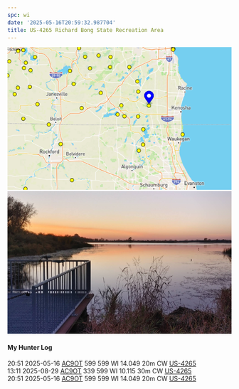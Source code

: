 ```yaml
---
spc: wi
date: '2025-05-16T20:59:32.987704'
title: US-4265 Richard Bong State Recreation Area
---
```


![pasted_image.png](/static/pasted_image_0187.png)
![pasted_image001.png](/static/pasted_image001_0159.png)


#### My Hunter Log
20:51    2025-05-16    [AC9OT](https://qrz.com/db/AC9OT)    599    599    WI    14.049    20m    CW    [US-4265](https://pota.app/#/park/US-4265)
<BR>13:11	2025-08-29	[AC9OT](https://qrz.com/db/AC9OT)	339	599	WI	10.115	30m	CW	[US-4265](https://pota.app/#/park/US-4265)
<BR>20:51	2025-05-16	[AC9OT](https://qrz.com/db/AC9OT)	599	599	WI	14.049	20m	CW	[US-4265](https://pota.app/#/park/US-4265)